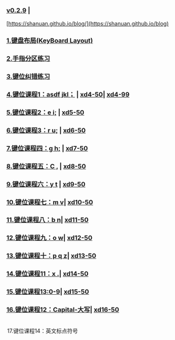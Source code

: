 ### [v0.2.9](https://github.com/shanuan/englishtyping/edit/master/README.md) |
[https://shanuan.github.io/blog/](https://shanuan.github.io/blog)
### [1.键盘布局(KeyBoard Layout)](index1.html) 
### [2.手指分区练习](index2.html) 
### [3.键位纠错练习](index3.html)
### [4.键位课程1：asdf jkl；](index4.html) | [xd4-50](xd4-50.html)| [xd4-99](xd4-99.html)
### [5.键位课程2：e i;](index5.html) | [xd5-50](xd5-50.html)
### [6.键位课程3：r u;](index6.html) | [xd6-50](xd6-50.html)
### [7.键位课程四：g h;](index7.html) | [xd7-50](xd7-50.html)
### [8.键位课程五：C ,](index8.html) | [xd8-50](xd8-50.html)
### [9.键位课程六：y t](index9.html) | [xd9-50](xd9-50.html)
### [10.键位课程七：m v](index10.html)| [xd10-50](xd10-50.html)
### [11.键位课程八：b n](index11.html)| [xd11-50](xd11-50.html)
### [12.键位课程九：o w](index12.html)| [xd12-50](xd12-50.html)
### [13.键位课程十：p q z](index13.html)| [xd13-50](xd13-50.html) 
### [14.键位课程11：x .](index14.html)| [xd14-50](xd14-50.html)  
### [15.键位课程13:0-9](index15.html)| [xd15-50](xd15-50.html)  
### [16.键位课程12：Capital-大写](index16.html)| [xd16-50](xd16-50.html)  

</option><option value="index16.html" >
</option><option value="index17.html" >17.键位课程14：英文标点符号
